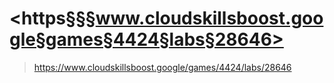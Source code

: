 # <https§§§www.cloudskillsboost.google§games§4424§labs§28646>
> <https://www.cloudskillsboost.google/games/4424/labs/28646>
